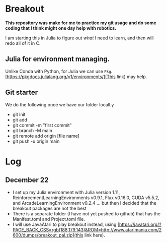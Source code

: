 # Breakout

**This repository was make for me to practice my git usage and do some coding that I think might one day help with robotics.**

I am starting this in Julia to figure out *what* I need to learn, and then will redo all of it in C. 




## Julia for environment managing.

Unlike Conda with Python, for Julia we can use ```Pkg```. [https://pkgdocs.julialang.org/v1/environments/](This link) may help. 


## Git starter
We do the following once we have our folder locall.y
- git init 
- git add . 
- git commit -m "first commit" 
- git branch -M main 
- git remote add origin [file name]
- git push -u origin main


# Log

## December 22
- I set up my Julia environment with Julia version 1.11, ReinforcementLearningEnvironments v0.9.1, Flux v0.16.0, CUDA v5.5.2, and ArcadeLearningEnvironment v0.2.4 ... but then I decided that the breakout packages are not the best
- There is a separate folder (I have not yet pushed to github) that has the Manifest.toml and Project.toml file.
- I will use JavaAtari to play breakout instead, using [https://javatari.org/?PAGE_BACK_CSS=rgb(188,179,143)&ROM=http://www.atarimania.com/2600/dumps/breakout_pal.zip](this link here). 
